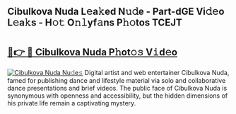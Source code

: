 ## Cibulkova Nuda L𝚎a𝚔ed N𝚞𝚍e - Part-dGE Vi𝚍𝚎o L𝚎a𝚔s - H𝚘𝚝 O𝚗𝚕yf𝚊ns P𝚑𝚘tos TCEJT

# <h2><a href="http://kfanqu1.oniu.top/?m=Cibulkova+Nuda">🔗👉 🔴 Cibulkova Nuda P𝚑ot𝚘𝚜 V𝚒d𝚎o</a></h2>

[![Cibulkova Nuda Nu𝚍e𝚜](https://i.imgur.com/0qMVB7G.gif)](http://kfanqu1.oniu.top/?m=Cibulkova+Nuda)
Digital artist and web entertainer Cibulkova Nuda, famed for publishing dance and lifestyle material via solo and collaborative dance presentations and brief videos. The public face of Cibulkova Nuda is synonymous with openness and accessibility, but the hidden dimensions of his private life remain a captivating mystery.  
